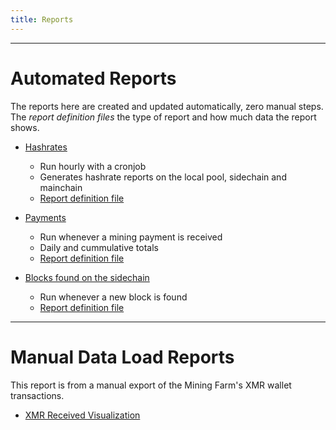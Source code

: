 ```yaml
---
title: Reports
---
```


---

# Automated Reports

The reports here are created and updated automatically, zero manual steps. The *report definition files* the type of report and how much data the report shows.

* [Hashrates](/pages/reports/hashrate/index.html)
  * Run hourly with a cronjob
  * Generates hashrate reports on the local pool, sidechain and mainchain
  * [Report definition file](/conf/reports/hashrates.yml)

* [Payments](/pages/reports/payment/index.html)
  * Run whenever a mining payment is received
  * Daily and cummulative totals
  * [Report definition file](/conf/reports/payments.yml)

* [Blocks found on the sidechain](/pages/reports/blocksfound/index.html) 
  * Run whenever a new block is found
  * [Report definition file](/conf/reports/blocksfound.yml)

---

# Manual Data Load Reports

This report is from a manual export of the Mining Farm's XMR wallet transactions.

* [XMR Received Visualization](/pages/XMR-Received.html)









